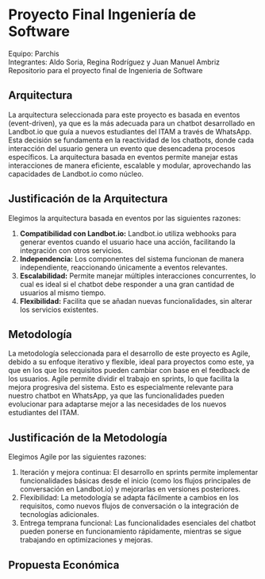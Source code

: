 # Proyecto Final Ingeniería de Software
Equipo: Parchis  
Integrantes: Aldo Soria, Regina Rodríguez y Juan Manuel Ambriz  
Repositorio para el proyecto final de Ingenieria de Software  
## Arquitectura
La arquitectura seleccionada para este proyecto es basada en eventos (event-driven), ya que es la más adecuada para un chatbot desarrollado en Landbot.io que guía a nuevos estudiantes del ITAM a través de WhatsApp. Esta decisión se fundamenta en la reactividad de los chatbots, donde cada interacción del usuario genera un evento que desencadena procesos específicos. La arquitectura basada en eventos permite manejar estas interacciones de manera eficiente, escalable y modular, aprovechando las capacidades de Landbot.io como núcleo.
## Justificación de la Arquitectura
Elegimos la arquitectura basada en eventos por las siguientes razones:
1.	**Compatibilidad con Landbot.io:** Landbot.io utiliza webhooks para generar eventos cuando el usuario hace una acción, facilitando la integración con otros servicios.
2.	**Independencia:** Los componentes del sistema funcionan de manera independiente, reaccionando únicamente a eventos relevantes.
3.	**Escalabilidad:** Permite manejar múltiples interacciones concurrentes, lo cual es ideal si el chatbot debe responder a una gran cantidad de usuarios al mismo tiempo.
4.	**Flexibilidad:** Facilita que se añadan nuevas funcionalidades, sin alterar los servicios existentes.  

## Metodología 
La metodología seleccionada para el desarrollo de este proyecto es Agile, debido a su enfoque iterativo y flexible, ideal para proyectos como este, ya que en los que los requisitos pueden cambiar con base en el feedback de los usuarios. Agile permite dividir el trabajo en sprints, lo que facilita la mejora progresiva del sistema. Esto es especialmente relevante para nuestro chatbot en WhatsApp, ya que las funcionalidades pueden evolucionar para adaptarse mejor a las necesidades de los nuevos estudiantes del ITAM.
## Justificación de la Metodología
Elegimos Agile por las siguientes razones:
1.	Iteración y mejora continua: El desarrollo en sprints permite implementar funcionalidades básicas desde el inicio (como los flujos principales de conversación en Landbot.io) y mejorarlas en versiones posteriores.
2.	Flexibilidad: La metodología se adapta fácilmente a cambios en los requisitos, como nuevos flujos de conversación o la integración de tecnologías adicionales.
3.	Entrega temprana funcional: Las funcionalidades esenciales del chatbot pueden ponerse en funcionamiento rápidamente, mientras se sigue trabajando en optimizaciones y mejoras.

## Propuesta Económica
